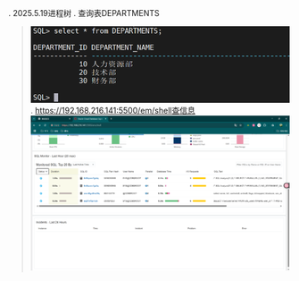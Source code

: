 . 2025.5.19进程树
. 查询表DEPARTMENTS
> ![img.png](img/img_1.png)
. https://192.168.216.141:5500/em/shell查信息
> ![img_2.png](img/img_2.png)